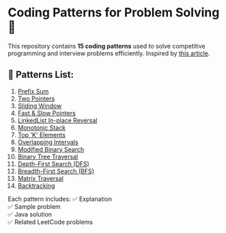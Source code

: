 # Coding Patterns for Problem Solving 🚀

This repository contains **15 coding patterns** used to solve competitive programming and interview problems efficiently. Inspired by [this article](https://manralai.medium.com/only-15-patterns-to-master-any-coding-interview-570a3afc9042).

## 📌 Patterns List:
1. [Prefix Sum](patterns/1_Prefix_Sum.md)
2. [Two Pointers](patterns/2_Two_Pointers.md)
3. [Sliding Window](patterns/3_Sliding_Window.md)
4. [Fast & Slow Pointers](patterns/4_Fast_Slow_Pointers.md)
5. [LinkedList In-place Reversal](patterns/5_LinkedList_In-place_Reversal.md)
6. [Monotonic Stack](patterns/6_Monotonic_Stack.md)
7. [Top 'K' Elements](patterns/7_Top_K_Elements.md)
8. [Overlapping Intervals](patterns/8_Overlapping_Intervals.md)
9. [Modified Binary Search](patterns/9_Modified_Binary_Search.md)
10. [Binary Tree Traversal](patterns/10_Binary_Tree_Traversal.md)
11. [Depth-First Search (DFS)](patterns/11_Depth_First_Search.md)
12. [Breadth-First Search (BFS)](patterns/12_Breadth_First_Search.md)
13. [Matrix Traversal](patterns/13_Matrix_Traversal.md)
14. [Backtracking](patterns/14_Backtracking.md)

Each pattern includes:
✅ Explanation  
✅ Sample problem  
✅ Java solution  
✅ Related LeetCode problems
